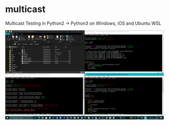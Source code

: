 # multicast
Multicast Testing in Python2 -> Python3 on Windows, iOS and Ubuntu WSL

![screenshot](https://github.com/themindvirus/httpsserver/blob/multicast/screenshot.png)
